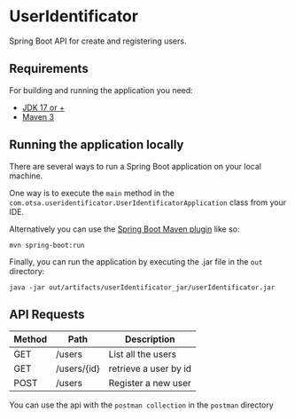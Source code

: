 # UserIdentificator

Spring Boot API for create and registering users.

## Requirements

For building and running the application you need:

- [JDK 17 or +](https://www.oracle.com/java/technologies/downloads/#java17)
- [Maven 3](https://maven.apache.org)

## Running the application locally

There are several ways to run a Spring Boot application on your local machine. 

One way is to execute the `main` method in the `com.otsa.useridentificator.UserIdentificatorApplication` class from your IDE.

Alternatively you can use the [Spring Boot Maven plugin](https://docs.spring.io/spring-boot/docs/current/reference/html/build-tool-plugins-maven-plugin.html) like so:

```shell
mvn spring-boot:run
```

Finally, you can run the application by executing the .jar file in the `out` directory:
```shell
java -jar out/artifacts/userIdentificator_jar/userIdentificator.jar
```

## API Requests

| Method  | Path           | Description             |
|---------|----------------|-------------------------|
| GET     | /users         | List all the users      |
| GET     | /users/{id}    | retrieve a user by id   |
| POST    | /users         | Register a new user     |

You can use the api with the `postman collection` in the `postman` directory
